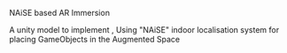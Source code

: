 NAiSE based AR Immersion

A  unity model to implement , Using "NAiSE" indoor localisation system for placing GameObjects in the Augmented Space
